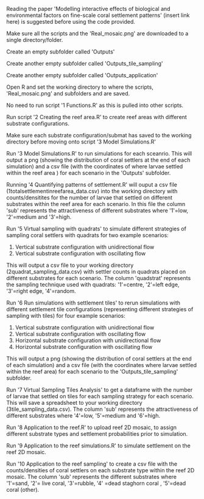 Reading the paper 'Modelling interactive effects of biological and environmental factors on fine-scale coral settlement patterns' (insert link here) is suggested before using the code provided.

Make sure all the scripts and the 'Real_mosaic.png' are downloaded to a single directory/folder.

Create an empty subfolder called 'Outputs'

Create another empty subfolder called 'Outputs_tile_sampling'

Create another empty subfolder called 'Outputs_application'

Open R and set the working directory to where the scripts, 'Real_mosaic.png' and subfolders and are saved.

No need to run script '1 Functions.R' as this is pulled into other scripts.

Run script '2 Creating the reef area.R' to create reef areas with different substrate configurations.

Make sure each substrate configuration/submat has saved to the working directory before moving onto script '3 Model Simulations.R'

Run '3 Model Simulations.R' to run simulations for each sceanrio. This will output a png (showing the distribution of coral settlers at the end of each simulation)
and a csv file (with the coordinates of where larvae settled within the reef area ) for each scenario in the 'Outputs' subfolder.

Running '4 Quantifying patterns of settlement.R' will ouput a csv file (1totalsettlementinreefarea_data.csv) into the working directory with counts/densitites for the number of larvae that settled on different substrates
within the reef area for each scenario. In this file the column 'sub' represents the attractiveness of different substrates where '1'=low, '2'=medium and '3'=high.

Run '5 Virtual sampling with quadrats' to simulate different strategies of sampling coral settlers with quadrats for two example scenarios:
1) Vertical substrate configuration with unidirectional flow
2) Vertical substrate configuration with oscillating flow

This will output a csv file to your working directory (2quadrat_sampling_data.csv) with settler counts in quadrats placed on different substrates for each scenario.
The column 'quadstrat' represents the sampling technique used with quadrats:
'1'=centre, '2'=left edge, '3'=right edge, '4'=random.

Run '6 Run simulations with settlement tiles' to rerun simulations with different settlement tile configurations (representing different strategies of sampling with tiles) for four example scenarios:
1) Vertical substrate configuration with unidirectional flow
2) Vertical substrate configuration with oscillating flow
3) Horizontal substrate configuration with unidirectional flow
4) Horizontal substrate configuration with oscillating flow
   
This will output a png (showing the distribution of coral settlers at the end of each simulation) and a csv file (with the coordinates where larvae settled within the reef area) for each scenario to the 'Outputs_tile_sampling' subfolder.

Run '7 Virtual Sampling Tiles Analysis' to get a dataframe with the number of larvae that settled on tiles for each sampling strategy for each scenario.
This will save a spreadsheet to your working directory (3tile_sampling_data.csv).
The column 'sub' represents the attractiveness of different substrates where
'4'=low, '5'=medium and '6'=high.

Run '8 Application to the reef.R' to upload reef 2D mosaic, to assign different substrate types and settlement probabilities prior to simulation.

Run '9 Application to the reef simulations.R' to simulate settlement on the reef 2D mosaic.

Run '10 Application to the reef sampling' to create a csv file with the counts/densities of coral settlers on each substrate type within the reef 2D mosaic. The column 'sub' represents the different substrates where
'1'=sand, '2'= live coral, '3'=rubble, '4' =dead staghorn coral , '5'=dead coral (other).
